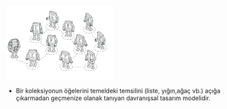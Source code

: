 <img src="https://github.com/ElifRana/DesignPatterns/blob/master/src/main/java/com/example/designpatterns/behavioral/Iterator/Iterator.png" width="50%" height="50%"/>

* Bir koleksiyonun öğelerini temeldeki temsilini (liste, yığın,ağaç vb.) açığa çıkarmadan geçmenize olanak tanıyan davranışsal tasarım modelidir.
